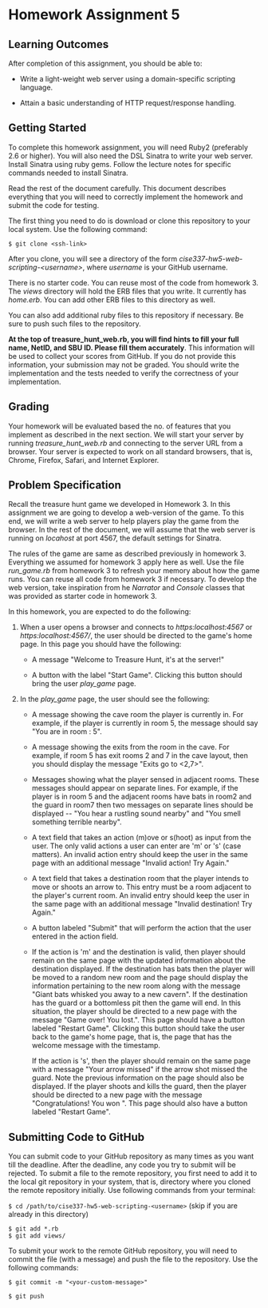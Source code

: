 # Homework Assignment 5

## Learning Outcomes

After completion of this assignment, you should be able to:

- Write a light-weight web server using a domain-specific scripting language.

- Attain a basic understanding of HTTP request/response handling.


## Getting Started

To complete this homework assignment, you will need Ruby2 (preferably 2.6 or higher). You will also need the DSL Sinatra to write your web server. Install Sinatra using ruby gems. Follow the lecture notes for specific commands needed to install Sinatra.

Read the rest of the document carefully. This document describes everything that you will need to correctly implement the homework and submit the code for testing.

The first thing you need to do is download or clone this repository to your local system. Use the following command:

`$ git clone <ssh-link>`

After you clone, you will see a directory of the form *cise337-hw5-web-scripting-\<username\>*, where *username* is your GitHub username.

There is no starter code. You can reuse most of the code from homework 3. The *views* directory will hold the ERB files that you write. It currently has *home.erb*. You can add other ERB files to this directory as well.

You can also add additional ruby files to this repository if necessary. Be sure to push such files to the repository.

**At the top of treasure_hunt_web.rb, you will find hints to fill your full name, NetID, and SBU ID. Please fill them accurately**. This information will be used to collect your scores from GitHub. If you do not provide this information, your submission may not be graded. You should write the implementation and the tests needed to verify the correctness of your implementation.


## Grading

Your homework will be evaluated based the no. of features that you implement as described in the next section. We will start your server by running *treasure_hunt_web.rb* and connecting to the server URL from a browser. Your server is expected to work on all standard browsers, that is, Chrome, Firefox, Safari, and Internet Explorer.

## Problem Specification
Recall the treasure hunt game we developed in Homework 3. In this assignment we are going to develop a web-version of the game. To this end, we will write a web server to help players play the game from the browser. In the rest of the document, we will assume that the web server is running on *locahost* at port 4567, the default settings for Sinatra.

The rules of the game are same as described previously in homework 3. Everything we assumed for homework 3 apply here as well. Use the file *run_game.rb* from homework 3 to refresh your memory about how the game runs. You can reuse all code from homework 3 if necessary. To develop the web version, take inspiration from he *Narrator* and *Console* classes that was provided as starter code in homework 3.

In this homework, you are expected to do the following:

1. When a user opens a browser and connects to *https:localhost:4567* or *https:localhost:4567/*, the user should be directed to the game's home page. In this page you should have the following:

    * A message "Welcome to Treasure Hunt, it's <current-timestamp> at the server!"

    * A button with the label "Start Game". Clicking this button should bring the user *play_game* page.

2. In the *play_game* page, the user should see the following:

    * A message showing the cave room the player is currently in. For example, if the player is currently in room 5, the message should say "You are in room : 5".

    * A message showing the exits from the room in the cave. For example, if room 5 has exit rooms 2 and 7 in the cave layout, then you should display the message "Exits go to <2,7>".

    * Messages showing what the player sensed in adjacent rooms. These messages should appear on separate lines. For example, if the player is in room 5 and the adjacent rooms have bats in room2 and the guard in room7 then two messages on separate lines should be displayed -- "You hear a rustling sound nearby" and "You smell something terrible nearby".

    * A text field that takes an action (m)ove or s(hoot) as input from the user. The only valid actions a user can enter are 'm' or 's' (case matters). An invalid action entry should keep the user in the same page with an additional message "Invalid action! Try Again."

    * A text field that takes a destination room that the player intends to move or shoots an arrow to. This entry must be a room adjacent to the player's current room. An invalid entry should keep the user in the same page with an additional message "Invalid destination! Try Again."

    * A button labeled "Submit" that will perform the action that the user entered in the action field.

    * If the action is 'm' and the destination is valid, then player should remain on the same page with the updated information about the destination displayed. If the destination has bats then the player will be moved to a random new room and the page should display the information pertaining to the new room along with the message "Giant bats whisked you away to a new cavern". If the destination has the guard or a bottomless pit then the game will end. In this situation, the player should be directed to a new page with the message "Game over! You lost.". This page should have a button labeled "Restart Game". Clicking this button should take the user back to the game's home page, that is, the page that has the welcome message with the timestamp.

      If the action is 's', then the player should remain on the same page with a message "Your arrow missed" if the arrow shot missed the guard. Note the previous information on the page should also be displayed. If the player shoots and kills the guard, then the player should be directed to a new page with the message "Congratulations! You won ". This page should also have a button labeled "Restart Game".   

## Submitting Code to GitHub

You can submit code to your GitHub repository as many times as you want till the deadline. After the deadline, any code you try to submit will be rejected. To submit a file to the remote repository, you first need to add it to the local git repository in your system, that is, directory where you cloned the remote repository initially. Use following commands from your terminal:

`$ cd /path/to/cise337-hw5-web-scripting-<username>` (skip if you are already in this directory)

```
$ git add *.rb
$ git add views/
```

To submit your work to the remote GitHub repository, you will need to commit the file (with a message) and push the file to the repository. Use the following commands:

`$ git commit -m "<your-custom-message>"`

`$ git push`
